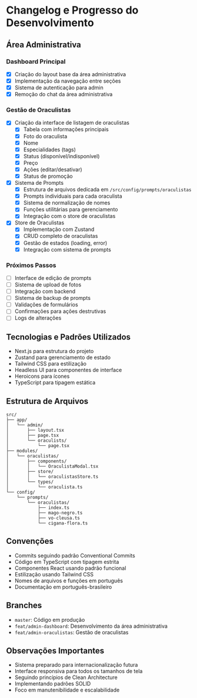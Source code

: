 # Changelog e Progresso do Desenvolvimento

## Área Administrativa

### Dashboard Principal
- [x] Criação do layout base da área administrativa
- [x] Implementação da navegação entre seções
- [x] Sistema de autenticação para admin
- [x] Remoção do chat da área administrativa

### Gestão de Oraculistas
- [x] Criação da interface de listagem de oraculistas
  - [x] Tabela com informações principais
  - [x] Foto do oraculista
  - [x] Nome
  - [x] Especialidades (tags)
  - [x] Status (disponível/indisponível)
  - [x] Preço
  - [x] Ações (editar/desativar)
  - [x] Status de promoção

- [x] Sistema de Prompts
  - [x] Estrutura de arquivos dedicada em `/src/config/prompts/oraculistas`
  - [x] Prompts individuais para cada oraculista
  - [x] Sistema de normalização de nomes
  - [x] Funções utilitárias para gerenciamento
  - [x] Integração com o store de oraculistas

- [x] Store de Oraculistas
  - [x] Implementação com Zustand
  - [x] CRUD completo de oraculistas
  - [x] Gestão de estados (loading, error)
  - [x] Integração com sistema de prompts

### Próximos Passos
- [ ] Interface de edição de prompts
- [ ] Sistema de upload de fotos
- [ ] Integração com backend
- [ ] Sistema de backup de prompts
- [ ] Validações de formulários
- [ ] Confirmações para ações destrutivas
- [ ] Logs de alterações

## Tecnologias e Padrões Utilizados
- Next.js para estrutura do projeto
- Zustand para gerenciamento de estado
- Tailwind CSS para estilização
- Headless UI para componentes de interface
- Heroicons para ícones
- TypeScript para tipagem estática

## Estrutura de Arquivos
```
src/
├── app/
│   └── admin/
│       ├── layout.tsx
│       ├── page.tsx
│       └── oraculists/
│           └── page.tsx
├── modules/
│   └── oraculistas/
│       ├── components/
│       │   └── OraculistaModal.tsx
│       ├── store/
│       │   └── oraculistasStore.ts
│       └── types/
│           └── oraculista.ts
└── config/
    └── prompts/
        └── oraculistas/
            ├── index.ts
            ├── mago-negro.ts
            ├── vo-cleusa.ts
            └── cigana-flora.ts
```

## Convenções
- Commits seguindo padrão Conventional Commits
- Código em TypeScript com tipagem estrita
- Componentes React usando padrão funcional
- Estilização usando Tailwind CSS
- Nomes de arquivos e funções em português
- Documentação em português-brasileiro

## Branches
- `master`: Código em produção
- `feat/admin-dashboard`: Desenvolvimento da área administrativa
- `feat/admin-oraculistas`: Gestão de oraculistas

## Observações Importantes
- Sistema preparado para internacionalização futura
- Interface responsiva para todos os tamanhos de tela
- Seguindo princípios de Clean Architecture
- Implementando padrões SOLID
- Foco em manutenibilidade e escalabilidade
